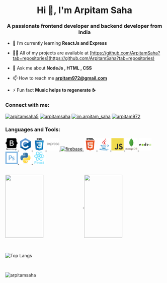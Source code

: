 <h1 align="center">Hi 👋, I'm Arpitam Saha</h1>
<h3 align="center">A passionate frontend developer and backend developer from India</h3>




- 🌱 I’m currently learning **ReactJs and Express**

- 👨‍💻 All of my projects are available at [https://github.com/ArpitamSaha?tab=repositories](https://github.com/ArpitamSaha?tab=repositories)

- 💬 Ask me about **NodeJs , HTML , CSS**

- 📫 How to reach me **arpitam972@gmail.com**

- ⚡ Fun fact **Music helps to regenerate ☕**

<h3 align="left">Connect with me:</h3>
<p align="left">
<a href="https://twitter.com/arpitamsaha5" target="blank"><img align="center" src="https://raw.githubusercontent.com/rahuldkjain/github-profile-readme-generator/master/src/images/icons/Social/twitter.svg" alt="arpitamsaha5" height="30" width="40" /></a>
<a href="https://linkedin.com/in/arpitamsaha" target="blank"><img align="center" src="https://raw.githubusercontent.com/rahuldkjain/github-profile-readme-generator/master/src/images/icons/Social/linked-in-alt.svg" alt="arpitamsaha" height="30" width="40" /></a>
<a href="https://instagram.com/im.arpitam_saha" target="blank"><img align="center" src="https://raw.githubusercontent.com/rahuldkjain/github-profile-readme-generator/master/src/images/icons/Social/instagram.svg" alt="im.arpitam_saha" height="30" width="40" /></a>
<a href="https://www.hackerrank.com/arpitam972" target="blank"><img align="center" src="https://raw.githubusercontent.com/rahuldkjain/github-profile-readme-generator/master/src/images/icons/Social/hackerrank.svg" alt="arpitam972" height="30" width="40" /></a>
</p>

<h3 align="left">Languages and Tools:</h3>
<p align="left"> <a href="https://getbootstrap.com" target="_blank" rel="noreferrer"> <img src="https://raw.githubusercontent.com/devicons/devicon/master/icons/bootstrap/bootstrap-plain-wordmark.svg" alt="bootstrap" width="40" height="40"/> </a> <a href="https://www.cprogramming.com/" target="_blank" rel="noreferrer"> <img src="https://raw.githubusercontent.com/devicons/devicon/master/icons/c/c-original.svg" alt="c" width="40" height="40"/> </a> <a href="https://www.w3schools.com/css/" target="_blank" rel="noreferrer"> <img src="https://raw.githubusercontent.com/devicons/devicon/master/icons/css3/css3-original-wordmark.svg" alt="css3" width="40" height="40"/> </a> <a href="https://expressjs.com" target="_blank" rel="noreferrer"> <img src="https://raw.githubusercontent.com/devicons/devicon/master/icons/express/express-original-wordmark.svg" alt="express" width="40" height="40"/> </a> <a href="https://firebase.google.com/" target="_blank" rel="noreferrer"> <img src="https://www.vectorlogo.zone/logos/firebase/firebase-icon.svg" alt="firebase" width="40" height="40"/> </a> <a href="https://www.w3.org/html/" target="_blank" rel="noreferrer"> <img src="https://raw.githubusercontent.com/devicons/devicon/master/icons/html5/html5-original-wordmark.svg" alt="html5" width="40" height="40"/> </a> <a href="https://www.java.com" target="_blank" rel="noreferrer"> <img src="https://raw.githubusercontent.com/devicons/devicon/master/icons/java/java-original.svg" alt="java" width="40" height="40"/> </a> <a href="https://developer.mozilla.org/en-US/docs/Web/JavaScript" target="_blank" rel="noreferrer"> <img src="https://raw.githubusercontent.com/devicons/devicon/master/icons/javascript/javascript-original.svg" alt="javascript" width="40" height="40"/> </a> <a href="https://www.mongodb.com/" target="_blank" rel="noreferrer"> <img src="https://raw.githubusercontent.com/devicons/devicon/master/icons/mongodb/mongodb-original-wordmark.svg" alt="mongodb" width="40" height="40"/> </a> <a href="https://nodejs.org" target="_blank" rel="noreferrer"> <img src="https://raw.githubusercontent.com/devicons/devicon/master/icons/nodejs/nodejs-original-wordmark.svg" alt="nodejs" width="40" height="40"/> </a> <a href="https://www.photoshop.com/en" target="_blank" rel="noreferrer"> <img src="https://raw.githubusercontent.com/devicons/devicon/master/icons/photoshop/photoshop-line.svg" alt="photoshop" width="40" height="40"/> </a> <a href="https://www.python.org" target="_blank" rel="noreferrer"> <img src="https://raw.githubusercontent.com/devicons/devicon/master/icons/python/python-original.svg" alt="python" width="40" height="40"/> </a> <a href="https://reactjs.org/" target="_blank" rel="noreferrer"> <img src="https://raw.githubusercontent.com/devicons/devicon/master/icons/react/react-original-wordmark.svg" alt="react" width="40" height="40"/> </a> </p>
<br>
<div>
 
<a href="https://git.io/streak-stats">
  <img height=200 width="49%" align="center" src="https://streak-stats.demolab.com?user=binay-tripathy&theme=highcontrast&hide_border=true&date_format=j%20M%5B%20Y%5D" />
</a>
   
<a href="https://github.com/binay-tripathy/github-readme-stats">
  <img height=200 width="49%" align="center" src="https://github-readme-stats.vercel.app/api?username=binay-tripathy&hide_border=true&count_private=true&show_icons=true&theme=dark" />
</a>

 </div>

 <br/>
<br/>

 
![Top Langs](https://github-readme-stats.vercel.app/api/top-langs/?username=binay-tripathy&count_private=true&show_icons=true&theme=dark)



</div>

<br>
<p align="left"> <img src="https://komarev.com/ghpvc/?username=arpitamsaha&label=Profile%20views&color=0e75b6&style=flat" alt="arpitamsaha" /> </p>


